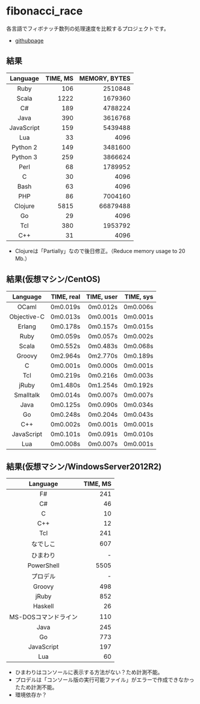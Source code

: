 # fibonacci_race

各言語でフィボナッチ数列の処理速度を比較するプロジェクトです。
- [githubpage](http://changeworld.github.io/fibonacci_race)

## 結果

Language   | TIME, MS | MEMORY, BYTES
:--------: |---------:|-------------:
Ruby       | 106      | 2510848
Scala      | 1222     | 1679360
C#         | 189      | 4788224
Java       | 390      | 3616768
JavaScript | 159      | 5439488
Lua        | 33       | 4096
Python 2   | 149      | 3481600
Python 3   | 259      | 3866624
Perl       | 68       | 1789952
C          | 30       | 4096
Bash       | 63       | 4096
PHP        | 86       | 7004160
Clojure    | 5815     | 66879488
Go         | 29       | 4096
Tcl        | 380     | 1953792
C++        | 31      | 4096

- Clojureは「Partially」なので後日修正。（Reduce memory usage to 20 Mb.）

## 結果(仮想マシン/CentOS)

Language    | TIME, real | TIME, user | TIME, sys
:----------:|-----------:|-----------:|-----------:
OCaml       | 0m0.019s   | 0m0.012s   | 0m0.006s
Objective-C | 0m0.013s   | 0m0.001s   | 0m0.001s
Erlang      | 0m0.178s   | 0m0.157s   | 0m0.015s
Ruby        | 0m0.059s   | 0m0.057s   | 0m0.002s
Scala       | 0m0.552s   | 0m0.483s   | 0m0.068s
Groovy      | 0m2.964s   | 0m2.770s   | 0m0.189s
C           | 0m0.001s   | 0m0.000s   | 0m0.001s
Tcl         | 0m0.219s   | 0m0.216s   | 0m0.003s
jRuby       | 0m1.480s   | 0m1.254s   | 0m0.192s
Smalltalk   | 0m0.014s   | 0m0.007s   | 0m0.007s
Java        | 0m0.125s   | 0m0.090s   | 0m0.034s
Go          | 0m0.248s   | 0m0.204s   | 0m0.043s
C++         | 0m0.002s   | 0m0.001s   | 0m0.001s
JavaScript  | 0m0.101s   | 0m0.091s   | 0m0.010s
Lua         | 0m0.008s   | 0m0.007s   | 0m0.001s

## 結果(仮想マシン/WindowsServer2012R2)

Language   | TIME, MS 
:--------: |---------:
F#         | 241
C#         | 46
C          | 10
C++        | 12
Tcl        | 241
なでしこ   | 607
ひまわり   | -
PowerShell | 5505
プロデル   | -
Groovy     | 498
jRuby      | 852
Haskell      | 26
MS-DOSコマンドライン | 110
Java       | 245
Go         | 773
JavaScript | 197
Lua        | 60

- ひまわりはコンソールに表示する方法がない？ため計測不能。
- プロデルは「コンソール版の実行可能ファイル」がエラーで作成できなかったため計測不能。
 - 環境依存か？
